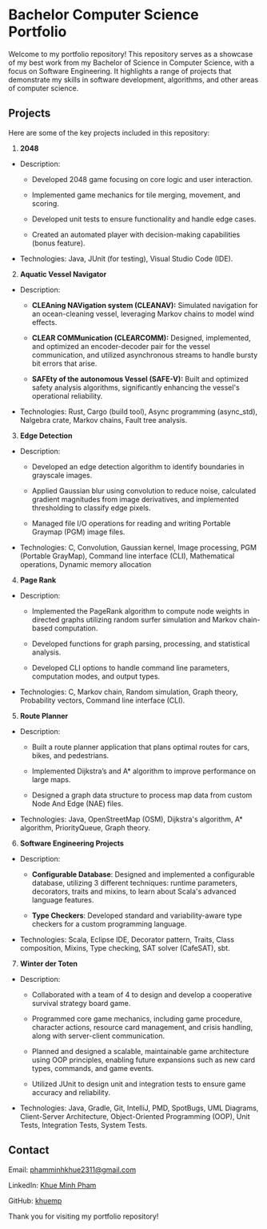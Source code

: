 # Bachelor Computer Science Portfolio

Welcome to my portfolio repository! This repository serves as a showcase of my best work from my Bachelor of Science in Computer Science, with a focus on Software Engineering. It highlights a range of projects that demonstrate my skills in software development, algorithms, and other areas of computer science.

## Projects

Here are some of the key projects included in this repository:

1. **2048**

- Description: 
    - Developed 2048 game focusing on core logic and user interaction.

    - Implemented game mechanics for tile merging, movement, and scoring.

    - Developed unit tests to ensure functionality and handle edge cases.

    - Created an automated player with decision-making capabilities (bonus feature).

- Technologies: Java, JUnit (for testing), Visual Studio Code (IDE).

2. **Aquatic Vessel Navigator**

- Description: 
    - **CLEAning NAVigation system (CLEANAV):** Simulated navigation for an ocean-cleaning vessel, leveraging Markov chains to model wind effects.

    - **CLEAR COMMunication (CLEARCOMM):** Designed, implemented, and optimized an encoder-decoder pair for the vessel communication, and utilized  asynchronous streams to handle bursty bit errors that arise.

    - **SAFEty of the autonomous Vessel (SAFE-V):** Built and optimized safety analysis algorithms, significantly enhancing the vessel's operational reliability.
- Technologies: Rust, Cargo (build tool), Async programming (async_std), Nalgebra crate, Markov chains, Fault tree analysis.

3. **Edge Detection**

- Description: 

    - Developed an edge detection algorithm to identify boundaries in grayscale images.

    - Applied Gaussian blur using convolution to reduce noise, calculated gradient magnitudes from image derivatives, and implemented thresholding to classify edge pixels.

    - Managed file I/O operations for reading and writing Portable Graymap (PGM) image files.

- Technologies: C, Convolution, Gaussian kernel, Image processing, PGM (Portable GrayMap), Command line interface (CLI), Mathematical operations, Dynamic memory allocation

4. **Page Rank**

- Description:
    - Implemented the PageRank algorithm to compute node weights in directed graphs utilizing random surfer simulation and Markov chain-based computation.

    - Developed functions for graph parsing, processing, and statistical analysis.

    - Developed CLI options to handle command line parameters, computation modes, and output types.
- Technologies: C, Markov chain, Random simulation, Graph theory, Probability vectors, Command line interface (CLI).

5. **Route Planner**

- Description: 

    - Built a route planner application that plans optimal routes for cars, bikes, and pedestrians. 

    - Implemented Dijkstra’s and A* algorithm to improve performance on large maps.

    - Designed a graph data structure to process map data from custom Node And Edge (NAE) files.

- Technologies: Java, OpenStreetMap (OSM), Dijkstra's algorithm, A* algorithm, PriorityQueue, Graph theory.

6. **Software Engineering Projects**

- Description: 

    - **Configurable Database**: Designed and implemented a configurable database, utilizing 3 different techniques: runtime parameters, decorators, traits and mixins, to learn about Scala's advanced language features.

    - **Type Checkers**: Developed standard and variability-aware type checkers for a custom programming language.

- Technologies: Scala, Eclipse IDE, Decorator pattern, Traits, Class composition, Mixins, Type checking, SAT solver (CafeSAT), sbt.

7. **Winter der Toten**

- Description: 
    - Collaborated with a team of 4 to design and develop a cooperative survival strategy board game.

    - Programmed core game mechanics, including game procedure, character actions, resource card management, and crisis handling, along with server-client communication.

    - Planned and designed a scalable, maintainable game architecture using OOP principles, enabling future expansions such as new card types, commands, and game events.

    - Utilized JUnit to design unit and integration tests to ensure game accuracy and reliability.

- Technologies: Java, Gradle, Git, IntelliJ, PMD, SpotBugs, UML Diagrams, Client-Server Architecture, Object-Oriented Programming (OOP), Unit Tests, Integration Tests, System Tests.

## Contact

Email: phamminhkhue2311@gmail.com

LinkedIn: [Khue Minh Pham](www.linkedin.com/in/khue-minh-pham-77035b211)

GitHub: [khuemp](https://github.com/khuemp)

Thank you for visiting my portfolio repository!
